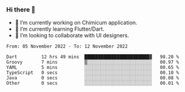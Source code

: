 ### Hi there 👋

<!--
**devcat37/devcat37** is a ✨ _special_ ✨ repository because its `README.md` (this file) appears on your GitHub profile.-->


- 🔭 I’m currently working on Chimicum application.
- 🌱 I’m currently learning Flutter/Dart.
- 👯 I’m looking to collaborate with UI designers.
<!-- - 🤔 I’m looking for help with ... -->

<!--START_SECTION:waka-->

```text
From: 05 November 2022 - To: 12 November 2022

Dart         12 hrs 49 mins  ████████████████████████▓   98.20 %
Groovy       7 mins          ▒░░░░░░░░░░░░░░░░░░░░░░░░   00.97 %
YAML         5 mins          ░░░░░░░░░░░░░░░░░░░░░░░░░   00.65 %
TypeScript   0 secs          ░░░░░░░░░░░░░░░░░░░░░░░░░   00.10 %
Java         0 secs          ░░░░░░░░░░░░░░░░░░░░░░░░░   00.08 %
Other        0 secs          ░░░░░░░░░░░░░░░░░░░░░░░░░   00.01 %
```

<!--END_SECTION:waka-->
